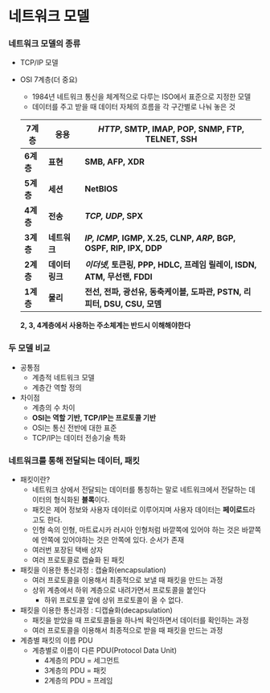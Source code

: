 

# 네트워크 모델

### 네트워크 모델의 종류

- TCP/IP 모델

- OSI 7계층(더 중요)

  - 1984년 네트워크 통신을 체계적으로 다루는 ISO에서 표준으로 지정한 모델
  - 데이터를 주고 받을 때 데이터 자체의 흐름을 각 구간별로 나눠 놓은 것

  | 7계층     | 응용            | *HTTP*, SMTP, IMAP, POP, SNMP, FTP, TELNET, SSH              |
  | --------- | --------------- | ------------------------------------------------------------ |
  | **6계층** | **표현**        | **SMB, AFP, XDR**                                            |
  | **5계층** | **세션**        | **NetBIOS**                                                  |
  | **4계층** | **전송**        | ***TCP, UDP*, SPX**                                          |
  | **3계층** | **네트워크**    | ***IP, ICMP*, IGMP, X.25, CLNP, *ARP*, BGP, OSPF, RIP, IPX, DDP** |
  | **2계층** | **데이터 링크** | ***이더넷*, 토큰링, PPP, HDLC, 프레임 릴레이, ISDN, ATM, 무선랜, FDDI** |
  | **1계층** | **물리**        | **전선, 전파, 광선유, 동축케이블, 도파관, PSTN, 리피터, DSU, CSU, 모뎀** |

  **2, 3, 4계층에서 사용하는 주소체계는 반드시 이해해야한다**

### 두 모델 비교

- 공통점
  - 계층적 네트워크 모델
  - 계층간 역할 정의
- 차이점
  - 계층의 수 차이
  - **OSI는 역할 기반, TCP/IP는 프로토콜 기반**
  - OSI는 통신 전반에 대한 표준
  - TCP/IP는 데이터 전송기술 특화



### 네트워크를 통해 전달되는 데이터, 패킷

- 패킷이란?
  - 네트워크 상에서 전달되는 데이터를 통칭하는 말로 네트워크에서 전달하는 데이터의 형식화된 **블록**이다.
  - 패킷은 제어 정보와 사용자 데이터로 이루어지며 사용자 데이터는 **페이로드**라고도 한다.
  - 인형 속의 인형, 마트료시카 러시아 인형처럼 바깥쪽에 있어야 하는 것은 바깥쪽에 안쪽에 있어야하는 것은 안쪽에 있다. 순서가 존재
  - 여러번 포장된 택배 상자
  - 여러 프로토콜로 캡슐화 된 패킷
- 패킷을 이용한 통신과정 : 캡슐화(encapsulation)
  - 여러 프로토콜을 이용해서 최종적으로 보낼 때 패킷을 만드는 과정
  - 상위 계층에서 하위 계층으로 내려가면서 프로토콜을 붙인다
    - 하위 프로토콜 앞에 상위 프로토콜이 올 수 없다.
- 패킷을 이용한 통신과정 : 디캡슐화(decapsulation)
  - 패킷을 받았을 때 프로토콜들을 하나씩 확인하면서 데이터를 확인하는 과정
  - 여러 프로토콜을 이용해서 최종적으로 받을 때 패킷을 만드는 과정
- 계층별 패킷의 이름 PDU
  - 계층별로 이름이 다른 PDU(Protocol Data Unit)
    - 4계층의 PDU = 세그먼트
    - 3계층의 PDU = 패킷
    - 2계층의 PDU = 프레임